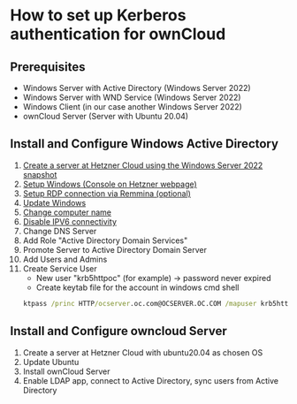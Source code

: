 # How to set up Kerberos authentication for ownCloud

## Prerequisites
* Windows Server with Active Directory (Windows Server 2022)
* Windows Server with WND Service (Windows Server 2022)
* Windows Client (in our case another Windows Server 2022)
* ownCloud Server (Server with Ubuntu 20.04)

## Install and Configure Windows Active Directory
1. [Create a server at Hetzner Cloud using the Windows Server 2022 snapshot]
2. [Setup Windows (Console on Hetzner webpage)]
3. [Setup RDP connection via Remmina (optional)]
4. [Update Windows]
5. [Change computer name]
6. [Disable IPV6 connectivity]
7. Change DNS Server
8. Add Role "Active Directory Domain Services"
9. Promote Server to Active Directory Domain Server
10. Add Users and Admins
11. Create Service User
    * New user "krb5httpoc" (for example) -> password never expired
    * Create keytab file for the account in windows cmd shell
    ```cmd
    ktpass /princ HTTP/ocserver.oc.com@OCSERVER.OC.COM /mapuser krb5httpoc +rndPass /out ocserver.oc.com.keytab /crypto all /ptype KRB5_NT_PRINCIPAL /mapop set
    ```




## Install and Configure owncloud Server
1. Create a server at Hetzner Cloud with ubuntu20.04 as chosen OS
2. Update Ubuntu
3. Install ownCloud Server
4. Enable LDAP app, connect to Active Directory, sync users from Active Directory



[Create a server at Hetzner Cloud using the Windows Server 2022 snapshot]: https://github.com/GeraldLeikam/tutorials/blob/master/guides/windows/server2022/create_hetzner_snapshot.md
[Setup Windows (Console on Hetzner webpage)]: https://github.com/GeraldLeikam/tutorials/blob/master/guides/windows/server2022/finish_setup_hetzner_webconsole.md
[Setup RDP connection via Remmina (optional)]: https://github.com/GeraldLeikam/tutorials/blob/master/guides/windows/server2022/setup_rdp_remmina.md
[Update Windows]: https://github.com/GeraldLeikam/tutorials/blob/master/guides/windows/server2022/update.md
[Change computer name]: https://github.com/GeraldLeikam/tutorials/blob/master/guides/windows/change_computer_name.md
[Disable IPV6 connectivity]: https://github.com/GeraldLeikam/tutorials/blob/master/guides/windows/disable_ipv6_connectivity.md
[Change DNS Server]: https://github.com/GeraldLeikam/tutorials/blob/master/guides/windows/change_dns_server.md